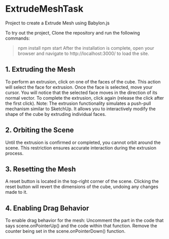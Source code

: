 # ExtrudeMeshTask
Project to create a Extrude Mesh using Babylon.js

To try out the project,
Clone the repository and run the following commands:
   > npm install
   > npm start
After the installation is complete, open your browser and navigate to http://localhost:3000/ to load the site.

## 1. Extruding the Mesh

To perform an extrusion, click on one of the faces of the cube. This action will select the face for extrusion.
Once the face is selected, move your cursor. You will notice that the selected face moves in the direction of its normal vector.
To complete the extrusion, click again (release the click after the first click).
Note: The extrusion functionality simulates a push-pull mechanism similar to SketchUp. It allows you to interactively modify the shape of the cube by extruding individual faces.

## 2. Orbiting the Scene

Until the extrusion is confirmed or completed, you cannot orbit around the scene. This restriction ensures accurate interaction during the extrusion process.
## 3. Resetting the Mesh

A reset button is located in the top-right corner of the scene. Clicking the reset button will revert the dimensions of the cube, undoing any changes made to it.

## 4. Enabling Drag Behavior

To enable drag behavior for the mesh:
Uncomment the part in the code that says scene.onPointerUp() and the code within that function.
Remove the counter being set in the scene.onPointerDown() function.
